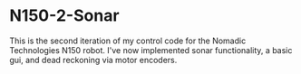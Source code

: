 # N150-2-Sonar
This is the second iteration of my control code for the Nomadic Technologies N150 robot. I've now implemented sonar functionality, a basic gui, and dead reckoning via motor encoders. 
